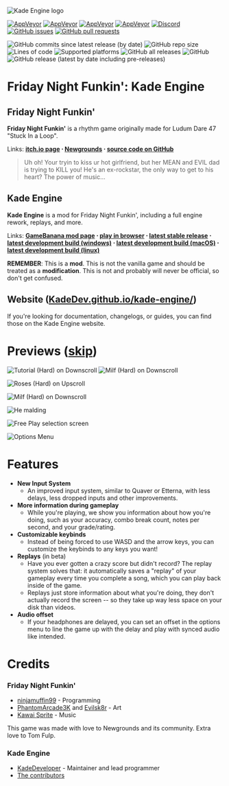 ![Kade Engine logo](https://user-images.githubusercontent.com/26305836/110529589-4b4eb600-80ce-11eb-9c44-e899118b0bf0.png)

[![AppVeyor](https://img.shields.io/appveyor/build/504brandon/KE-Plus-Windows?label=windows%20build)](https://ci.appveyor.com/project/504brandon/KE-Plus-windows/branch/master/artifacts) [![AppVeyor](https://img.shields.io/appveyor/build/504brandon/KE-Plus-Macos?label=macOS%20build)](https://ci.appveyor.com/project/504brandon/KE-Plus-macos/branch/master/artifacts)  [![AppVeyor](https://img.shields.io/appveyor/build/504brandon/KE-Plus-Linux?label=linux%20build)](https://ci.appveyor.com/project/504brandon/KE-Plus-linux/branch/master/artifacts) [![AppVeyor](https://img.shields.io/appveyor/build/daniel11420/KadeEngineWeb?label=html5&20build)](https://ci.appveyor.com/project/daniel11420/KadeEngineWeb) [![Discord](https://img.shields.io/discord/808039740464300104?label=discord)](https://discord.gg/MG6GQFh52U) [![GitHub issues](https://img.shields.io/github/issues/504brandon/KE-Plus)](https://github.com/504brandon/KE-Plus/issues) [![GitHub pull requests](https://img.shields.io/github/issues-pr/504brandon/KE-Plus)](https://github.com/504brandon/KE-Plus/pulls) []() []()

![GitHub commits since latest release (by date)](https://img.shields.io/github/commits-since/504brandon/KE-Plus/latest) ![GitHub repo size](https://img.shields.io/github/repo-size/504brandon/KE-Plus) ![Lines of code](https://img.shields.io/tokei/lines/github/504brandon/KE-Plus) ![Supported platforms](https://img.shields.io/badge/supported%20platforms-windows%2C%20macOS%2C%20linux%2C%20html5%2C%20Xbox-blue) ![GitHub all releases](https://img.shields.io/github/downloads/504brandon/KE-Plus/total) ![GitHub](https://img.shields.io/github/license/504brandon/KE-Plus) ![GitHub release (latest by date including pre-releases)](https://img.shields.io/github/v/release/504brandon/KE-Plus?include_prereleases&label=latest%20version) 

# Friday Night Funkin': Kade Engine
## Friday Night Funkin'
**Friday Night Funkin'** is a rhythm game originally made for Ludum Dare 47 "Stuck In a Loop".

Links: **[itch.io page](https://ninja-muffin24.itch.io/funkin) ⋅ [Newgrounds](https://www.newgrounds.com/portal/view/770371) ⋅ [source code on GitHub](https://github.com/ninjamuffin99/Funkin)**
> Uh oh! Your tryin to kiss ur hot girlfriend, but her MEAN and EVIL dad is trying to KILL you! He's an ex-rockstar, the only way to get to his heart? The power of music... 

## Kade Engine
**Kade Engine** is a mod for Friday Night Funkin', including a full engine rework, replays, and more.

Links: **[GameBanana mod page](https://gamebanana.com/gamefiles/16761) ⋅ [play in browser](https://funkin.puyo.xyz) ⋅ [latest stable release](https://github.com/504brandon/KE-Plus/releases/latest) ⋅ [latest development build (windows)](https://ci.appveyor.com/project/504brandon/KE-Plus-windows/branch/master/artifacts) ⋅ [latest development build (macOS)](https://ci.appveyor.com/project/504brandon/KE-Plus-macos/branch/master/artifacts) ⋅ [latest development build (linux)](https://ci.appveyor.com/project/504brandon/KE-Plus-linux/branch/master/artifacts)**

**REMEMBER**: This is a **mod**. This is not the vanilla game and should be treated as a **modification**. This is not and probably will never be official, so don't get confused.

## Website ([KadeDev.github.io/kade-engine/](https://KadeDev.github.io/Kade-Engine/))
If you're looking for documentation, changelogs, or guides, you can find those on the Kade Engine website.

# Previews ([skip](#features))

![Tutorial (Hard) on Downscroll](https://user-images.githubusercontent.com/15311104/113989685-fa5aea80-9850-11eb-9180-f5819a774c79.gif) ![Milf (Hard) on Downscroll](https://user-images.githubusercontent.com/15311104/113990845-2c208100-9852-11eb-8e6d-f1c9e8439871.gif)

![Roses (Hard) on Upscroll](https://user-images.githubusercontent.com/15311104/113993573-e31dfc00-9854-11eb-82ae-1f29dc8a0b04.png)

![Milf (Hard) on Downscroll](https://user-images.githubusercontent.com/15311104/113991654-f4660900-9852-11eb-8c3d-f3927571f19b.png)

![He malding](https://user-images.githubusercontent.com/15311104/113993693-02b52480-9855-11eb-9975-eb8a7a1be8d1.png)

![Free Play selection screen](https://i.imgur.com/LR0eWIC.png)

![Options Menu](https://i.imgur.com/LBXW9C1.png)

# Features

 - **New Input System**
	 - An improved input system, similar to Quaver or Etterna, with less delays, less dropped inputs and other improvements.
 - **More information during gameplay**
	 - While you're playing, we show you information about how you're doing, such as your accuracy, combo break count, notes per second, and your grade/rating.
 - **Customizable keybinds**
	 - Instead of being forced to use WASD and the arrow keys, you can customize the keybinds to any keys you want!
 - **Replays** (in beta)
	 - Have you ever gotten a crazy score but didn't record? The replay system solves that: it automatically saves a "replay" of your gameplay every time you complete a song, which you can play back inside of the game. 
	 - Replays just store information about what you're doing, they don't actually record the screen -- so they take up way less space on your disk than videos.
 - **Audio offset**
	 - If your headphones are delayed, you can set an offset in the options menu to line the game up with the delay and play with synced audio like intended.

# Credits
### Friday Night Funkin'
 - [ninjamuffin99](https://twitter.com/ninja_muffin99) - Programming
 - [PhantomArcade3K](https://twitter.com/phantomarcade3k) and [Evilsk8r](https://twitter.com/evilsk8r) - Art
 - [Kawai Sprite](https://twitter.com/kawaisprite) - Music

This game was made with love to Newgrounds and its community. Extra love to Tom Fulp.
### Kade Engine
- [KadeDeveloper](https://twitter.com/KadeDeveloper) - Maintainer and lead programmer
- [The contributors](https://github.com/504brandon/KE-Plus/graphs/contributors)
